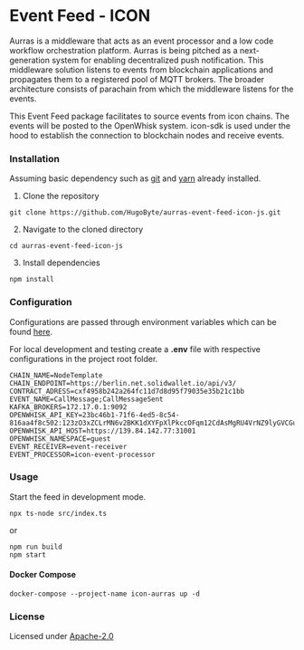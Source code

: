 # Event Feed - ICON

Aurras is a middleware that acts as an event processor and a low code workflow orchestration platform. Aurras is being pitched as a next-generation system for enabling decentralized push notification. This middleware solution listens to events from blockchain applications and propagates them to a registered pool of MQTT brokers. The broader architecture consists of parachain from which the middleware listens for the events.

This Event Feed package facilitates to source events from icon chains. The events will be posted to the OpenWhisk system. icon-sdk is used under the hood to establish the connection to blockchain nodes and receive events.

### Installation

Assuming basic dependency such as [git](https://git-scm.com/) and [yarn](https://yarnpkg.com/) already installed.

1. Clone the repository

```text
git clone https://github.com/HugoByte/aurras-event-feed-icon-js.git
```

  2. Navigate to the cloned directory

```text
cd aurras-event-feed-icon-js
```

  3. Install dependencies

```text
npm install
```

### Configuration

Configurations are passed through environment variables which can be found [here](/docs/configuration.md).

For local development and testing create a **.env** file with respective configurations in the project root folder.

```text
CHAIN_NAME=NodeTemplate
CHAIN_ENDPOINT=https://berlin.net.solidwallet.io/api/v3/
CONTRACT_ADRESS=cxf4958b242a264fc11d7d8d95f79035e35b21c1bb
EVENT_NAME=CallMessage;CallMessageSent
KAFKA_BROKERS=172.17.0.1:9092
OPENWHISK_API_KEY=23bc46b1-71f6-4ed5-8c54-816aa4f8c502:123zO3xZCLrMN6v2BKK1dXYFpXlPkccOFqm12CdAsMgRU4VrNZ9lyGVCGuMDGIwP
OPENWHISK_API_HOST=https://139.84.142.77:31001
OPENWHISK_NAMESPACE=guest
EVENT_RECEIVER=event-receiver
EVENT_PROCESSOR=icon-event-processor
```

### Usage

Start the feed in development mode.

```text
npx ts-node src/index.ts
```
or 
```
npm run build
npm start
```

#### Docker Compose

```text
docker-compose --project-name icon-aurras up -d
```
### License
Licensed under [Apache-2.0](./LICENSE)